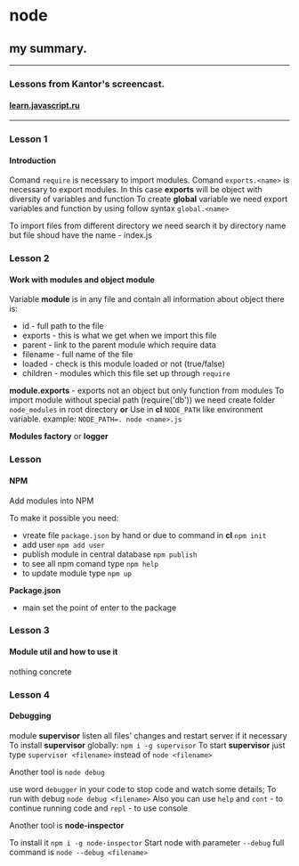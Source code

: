 # node
## my summary.

***

### Lessons from Kantor's screencast.
#### [learn.javascript.ru](https://learn.javascript.ru/screencast/webpack "learn.javascript.ru")

***

### Lesson 1
#### Introduction

Comand `require` is necessary to import modules.
Comand `exports.<name>` is necessary to export modules. In this case **exports** will be object with diversity of variables and function
To create **global** variable we need export variables and function by using follow syntax `global.<name>`  

To import files from different directory we need search it by directory name but file shoud have the name - index.js 

### Lesson 2
#### Work with modules and object module

Variable **module** is in any file and contain all information about object
there is:
* id - full path to the file
* exports - this is what we get when we import this file
* parent - link to the parent module which require data
* filename - full name of the file
* loaded - check is this module loaded or not (true/false)
* children - modules which this file set up through `require`

**module.exports** - exports not an object but only function from modules
To import module without special path (require('db')) we need create folder `node_modules` in root directory 
**or**
Use in **cl** `NODE_PATH` like environment variable.
example: `NODE_PATH=. node <name>.js`

**Modules factory** or **logger**

### Lesson 
#### NPM

Add modules into NPM 

To make it possible you need:
- vreate file `package.json` by hand or due to command in **cl** `npm init` 
- add user `npm add user`
- publish module in central database `npm publish`
- to see all npm comand type `npm help`
- to update module type `npm up`

**Package.json**
- main set the point of enter to the package

### Lesson 3
#### Module **util** and how to use it

nothing concrete 

### Lesson 4
#### Debugging 

module **supervisor** listen all files' changes and restart server if it necessary
To install **supervisor** globally: `npm i -g supervisor`
To start **supervisor** just type `supervisor <filename>` instead of `node <filename>`  

Another tool is `node debug`

use word `debugger` in your code to stop code and watch some details;
To run with debug `node debug <filename>`
Also you can use `help` and `cont` - to continue running code and `repl` - to use console

Another tool is **node-inspector**

To install it `npm i -g node-inspector`
Start node with parameter `--debug` full command is `node --debug <filename>` 
